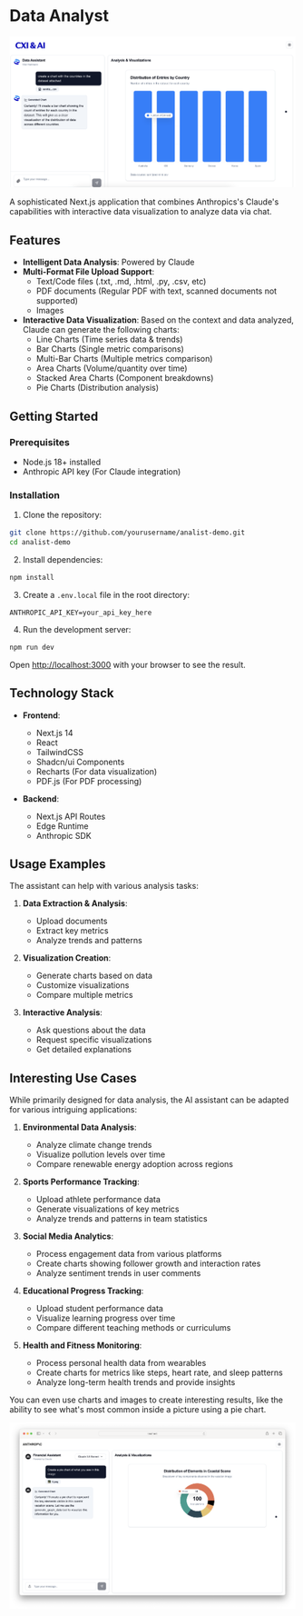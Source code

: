 # Data Analyst

![hero](public/hero-app.png)

A sophisticated Next.js application that combines Anthropics's Claude's capabilities with interactive data visualization to analyze data via chat.

## Features

- **Intelligent Data Analysis**: Powered by Claude 
- **Multi-Format File Upload Support**:
  - Text/Code files (.txt, .md, .html, .py, .csv, etc)
  - PDF documents (Regular PDF with text, scanned documents not supported)
  - Images
- **Interactive Data Visualization**: Based on the context and data analyzed, Claude can generate the following charts:
  - Line Charts (Time series data & trends)
  - Bar Charts (Single metric comparisons)
  - Multi-Bar Charts (Multiple metrics comparison)
  - Area Charts (Volume/quantity over time)
  - Stacked Area Charts (Component breakdowns)
  - Pie Charts (Distribution analysis)

## Getting Started

### Prerequisites

- Node.js 18+ installed
- Anthropic API key (For Claude integration)

### Installation

1. Clone the repository:
```bash
git clone https://github.com/yourusername/analist-demo.git
cd analist-demo
```

2. Install dependencies:
```bash
npm install
```

3. Create a `.env.local` file in the root directory:
```env
ANTHROPIC_API_KEY=your_api_key_here
```

4. Run the development server:
```bash
npm run dev
```

Open [http://localhost:3000](http://localhost:3000) with your browser to see the result.

## Technology Stack

- **Frontend**:
  - Next.js 14
  - React
  - TailwindCSS
  - Shadcn/ui Components
  - Recharts (For data visualization)
  - PDF.js (For PDF processing)

- **Backend**:
  - Next.js API Routes
  - Edge Runtime
  - Anthropic SDK

## Usage Examples

The assistant can help with various analysis tasks:

1. **Data Extraction & Analysis**:
   - Upload documents
   - Extract key metrics
   - Analyze trends and patterns

2. **Visualization Creation**:
   - Generate charts based on data
   - Customize visualizations
   - Compare multiple metrics

3. **Interactive Analysis**:
   - Ask questions about the data
   - Request specific visualizations
   - Get detailed explanations

## Interesting Use Cases

While primarily designed for data analysis, the AI assistant can be adapted for various intriguing applications:

1. **Environmental Data Analysis**:
   - Analyze climate change trends
   - Visualize pollution levels over time
   - Compare renewable energy adoption across regions

2. **Sports Performance Tracking**:
   - Upload athlete performance data
   - Generate visualizations of key metrics
   - Analyze trends and patterns in team statistics

3. **Social Media Analytics**:
   - Process engagement data from various platforms
   - Create charts showing follower growth and interaction rates
   - Analyze sentiment trends in user comments

4. **Educational Progress Tracking**:
   - Upload student performance data
   - Visualize learning progress over time
   - Compare different teaching methods or curriculums

5. **Health and Fitness Monitoring**:
   - Process personal health data from wearables
   - Create charts for metrics like steps, heart rate, and sleep patterns
   - Analyze long-term health trends and provide insights

You can even use charts and images to create interesting results, like the ability to see what's most common inside a picture using a pie chart.

![Image Analysis](public/image-analysis.png)

